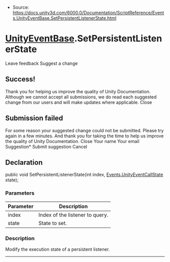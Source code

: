 * Source: https://docs.unity3d.com/6000.0/Documentation/ScriptReference/Events.UnityEventBase.SetPersistentListenerState.html

#  [UnityEventBase](https://docs.unity3d.com/6000.0/Documentation/ScriptReference/Events.UnityEventBase.html).SetPersistentListenerState
Leave feedback
Suggest a change
## Success!
Thank you for helping us improve the quality of Unity Documentation. Although we cannot accept all submissions, we do read each suggested change from our users and will make updates where applicable.
Close
## Submission failed
For some reason your suggested change could not be submitted. Please <a>try again</a> in a few minutes. And thank you for taking the time to help us improve the quality of Unity Documentation.
Close
Your name Your email Suggestion* Submit suggestion
Cancel
## Declaration
public void SetPersistentListenerState(int index, [Events.UnityEventCallState](https://docs.unity3d.com/6000.0/Documentation/ScriptReference/Events.UnityEventCallState.html) state); 
### Parameters
Parameter | Description  
---|---  
index | Index of the listener to query.  
state | State to set.  
### Description
Modify the execution state of a persistent listener.
* * *
